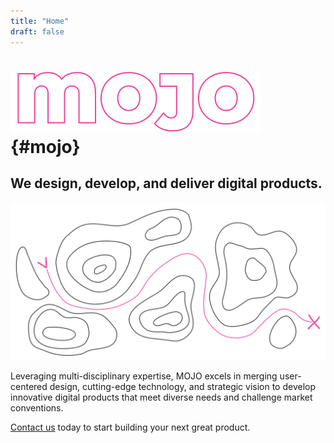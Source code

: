 ```yaml
---
title: "Home"
draft: false
---
```


# ![Logo](/images/mojo-logo-o.svg) {#mojo}
## We design, develop, and deliver digital products.

![Topography](/images/topography.svg)

Leveraging multi-disciplinary expertise, MOJO excels in merging user-centered design, cutting-edge technology, and strategic vision to develop innovative digital products that meet diverse needs and challenge market conventions.

[Contact us](/contact) today to start building your next great product.
